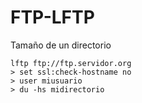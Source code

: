 # FTP-LFTP

Tamaño de un directorio
```shell
lftp ftp://ftp.servidor.org
> set ssl:check-hostname no
> user miusuario
> du -hs midirectorio
```
